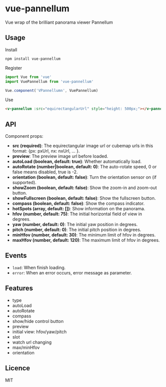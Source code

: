 # vue-pannellum

Vue wrap of the brilliant panorama viewer Pannellum

## Usage
Install
```
npm install vue-pannellum
```

Register
```js
import Vue from 'vue'
import VuePannellum from 'vue-pannellum'

Vue.component('VPannellumn', VuePannellum)
```

Use
```html
<v-pannellum :src="equirectangularUrl" style="height: 500px;"></v-pannellum>
```

## API

Component props:

- **src (required)**: The equirectangular image url or cubemap urls in this format: {px: pxUrl, nx: nxUrl, ... }.
- **preview**: The preview image url before loaded.
- **autoLoad (boolean, default: true)**: Whether automatically load.
- **autoRotate (number|boolean, default: 0)**: The auto-rotate speed, 0 or false means disabled, true is -2.
- **orientation (boolean, default: false)**: Turn the orientation sensor on (if supported).
- **showZoom (boolean, default: false)**: Show the zoom-in and zoom-out button.
- **showFullscreen (boolean, default: false)**: Show the fullscreen button.
- **compass (boolean, default: false)**: Show the compass indicator.
- **hotSpots (array, default: [])**: Show information on the panorama.
- **hfov (number, default: 75)**: The initial horizontal field of view in degrees.
- **yaw (number, default: 0)**: The initial yaw position in degrees.
- **pitch (number, default: 0)**: The initial pitch position in degrees.
- **minHfov (number, default: 30)**: The minimum limit of hfov in degrees.
- **maxHfov (number, default: 120)**: The maximum limit of hfov in degrees.

## Events

- `load`: When finish loading.
- `error`: When an error occurs, error message as parameter.

## Features
- type
- autoLoad
- autoRotate
- compass
- show/hide control button
- preview
- initial view: hfov/yaw/pitch
- slot
- watch url changing
- max/minHfov
- orientation

## Licence

MIT

